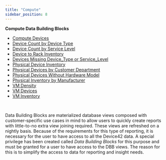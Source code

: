 ```yaml
---
title: "Compute"
sidebar_position: 8
---
```


**Compute Data Building Blocks**

- [Compute Devices](https://docs.device42.com/dbb-cookbook/compute/compute-devices/)
- [Device Count by Device Type](https://docs.device42.com/dbb-cookbook/compute/device-count-by-device-type/)
- [Device Count by Service Level](https://docs.device42.com/dbb-cookbook/compute/device-count-by-service-level/)
- [Device to Rack Inventory](https://docs.device42.com/dbb-cookbook/compute/device-to-rack-inventory/)
- [Devices Missing Device_Type or Service_Level](https://docs.device42.com/dbb-cookbook/compute/devices-missing-device_type-or-service_level/)
- [Physical Device Inventory](https://docs.device42.com/dbb-cookbook/compute/physical-device-inventory/)
- [Physical Devices by Customer Department](https://docs.device42.com/dbb-cookbook/compute/physical-devices-by-customer-department/)
- [Physical Devices Without Hardware Model](https://docs.device42.com/dbb-cookbook/compute/physical-devices-without-hardware-model/)
- [Physical Inventory by Manufacturer](https://docs.device42.com/dbb-cookbook/compute/physical-inventory-by-manufacturer/)
- [VM Density](https://docs.device42.com/dbb-cookbook/compute/vm-density/)
- [VM Devices](https://docs.device42.com/dbb-cookbook/compute/vm-devices/)
- [VM Inventory](https://docs.device42.com/dbb-cookbook/compute/vm-inventory/)

 

Data Building Blocks are materialized database views composed with customer-specific use cases in mind to allow users to quickly create reports with little-to-no extra view joining required. These views are refreshed on a nightly basis. Because of the requirements for this type of reporting, it is necessary for the user to have access to all the Device42 data. A special privilege has been created called _Data Building Blocks_ for this purpose and must be granted for a user to have access to the DBB views. The reason for this is to simplify the access to data for reporting and insight needs.
